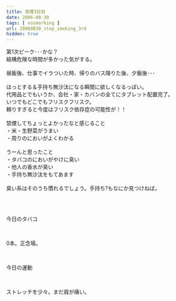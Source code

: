 ```yaml
---
title: 禁煙3日目
date: 2006-08-30
tags: [ nosmorking ]
url: 20060830_stop_smoking_3rd
hidden: true
---
```

第1次ピーク･･･かな？<br />
結構危険な時間が多かった気がする。<br />
<br />
昼飯後、仕事でイラついた時、帰りのバス降りた後、夕飯後･･･<br />
<br />
ほっとする＆手持ち無沙汰になる瞬間に欲しくなるっぽい。<br />
代用品とでもいうか、会社・家・カバンの全てにタブレット配置完了。<br />
いつでもどこでもフリスクフリスク。<br />
頼りすぎると今度はフリスク依存症の可能性が！！<br />
<br />
禁煙してちょっとよかったなと感じること<br />
・米・生野菜がうまい<br />
・周りのにおいがよくわかる<br />
<br />
うーんと思ったこと<br />
・タバコのにおいがやけに臭い<br />
・他人の香水が臭い<br />
・手持ち無沙汰をもてあます<br />
<br />
臭い系はそのうち慣れるでしょう。手持ち?もなにか見つけねば。<br />
<br />
<div><br />
<p>今日のタバコ</p><br />
<p>0本。正念場。</p><br />
<p>今日の運動</p><br />
<p>ストレッチを少々。まだ肩が痛い。</p><br />
</div>
